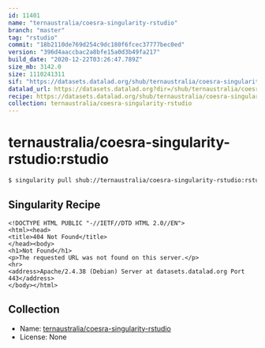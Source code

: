 ```yaml
---
id: 11401
name: "ternaustralia/coesra-singularity-rstudio"
branch: "master"
tag: "rstudio"
commit: "18b2110de769d254c9dc180f6fcec37777bec0ed"
version: "396d4aaccbac2a8bfe15a0d3b49fa217"
build_date: "2020-12-22T03:26:47.789Z"
size_mb: 3142.0
size: 1110241311
sif: "https://datasets.datalad.org/shub/ternaustralia/coesra-singularity-rstudio/rstudio/2020-12-22-18b2110d-396d4aac/396d4aaccbac2a8bfe15a0d3b49fa217.sif"
datalad_url: https://datasets.datalad.org?dir=/shub/ternaustralia/coesra-singularity-rstudio/rstudio/2020-12-22-18b2110d-396d4aac/
recipe: https://datasets.datalad.org/shub/ternaustralia/coesra-singularity-rstudio/rstudio/2020-12-22-18b2110d-396d4aac/Singularity
collection: ternaustralia/coesra-singularity-rstudio
---
```


# ternaustralia/coesra-singularity-rstudio:rstudio

```bash
$ singularity pull shub://ternaustralia/coesra-singularity-rstudio:rstudio
```

## Singularity Recipe

```singularity
<!DOCTYPE HTML PUBLIC "-//IETF//DTD HTML 2.0//EN">
<html><head>
<title>404 Not Found</title>
</head><body>
<h1>Not Found</h1>
<p>The requested URL was not found on this server.</p>
<hr>
<address>Apache/2.4.38 (Debian) Server at datasets.datalad.org Port 443</address>
</body></html>
```

## Collection

 - Name: [ternaustralia/coesra-singularity-rstudio](https://github.com/ternaustralia/coesra-singularity-rstudio)
 - License: None

